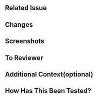 ## Related Issue
<!-- 관련 이슈를 링크해 주세요. 이를 통해 해당 PR과 연결된 문제를 명확하게 할 수 있습니다. -->

## Changes
<!-- 이 PR로 인해 바뀌는 것이 무엇인지 상세하게 적어주세요. 이유가 있다면 연결해 주세요 -->

## Screenshots
<!-- PR의 변경사항을 보여주는 스크린샷. 필요시 추가하세요. -->

## To Reviewer
<!-- 리뷰어에게 별도로 전달하고 싶은 내용이 있다면 입력하세요. -->

## Additional Context(optional)
<!-- 추가적인 문맥: 레퍼런스, 종속성 변경 등 PR과는 직접적으로 관련되지 않은 정보를 입력하세요. -->

## How Has This Been Tested?
<!-- PR이 동작하는지 확인하기 위한 테스트 방법 및 케이스를 상세하게 설명해주세요. -->
